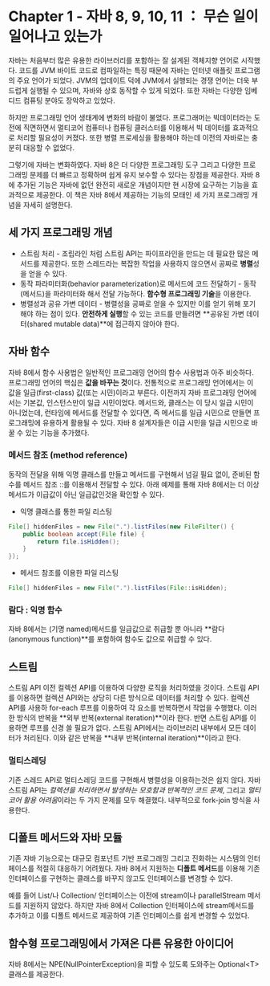 # Chapter 1 - 자바 8, 9, 10, 11 ： 무슨 일이 일어나고 있는가

자바는 처음부터 많은 유용한 라이브러리를 포함하는 잘 설계된 객체지향 언어로 시작했다. 코드를 JVM 바이트 코드로 컴파일하는 특징 때문에 자바는 인터넷 애플릿 프로그램의 주요 언어가 되었다. JVM의 업데이트 덕에 JVM에서 실행되는 경쟁 언어는 더욱 부드럽게 실행될 수 있으며, 자바와 상호 동작할 수 있게 되었다. 또한 자바는 다양한 임베디드 컴퓨팅 분야도 장악하고 있었다.

하지만 프로그래밍 언어 생태계에 변화의 바람이 불었다. 프로그래머는 빅데이터라는 도전에 직면하면서 멀티코어 컴퓨터나 컴퓨팅 클러스터를 이용해서 빅 데이터를 효과적으로 처리할 필요성이 커졌다. 또한 병렬 프로세싱을 활용해야 하는데 이전의 자바로는 충분히 대응할 수 없었다.

그렇기에 자바는 변화하였다. 자바 8은 더 다양한 프로그래밍 도구 그리고 다양한 프로그래밍 문제를 더 빠르고 정확하며 쉽게 유지 보수할 수 있다는 장점을 제공한다. 자바 8에 추가된 기능은 자바에 없던 완전히 새로운 개념이지만 현 시장에 요구하는 기능을 효과적으로 제공한다. 이 책은 자바 8에서 제공하는 기능의 모태인 세 가지 프로그래밍 개념을 자세히 설명한다.

## 세 가지 프로그래밍 개념

* 스트림 처리 - 조립라인 처럼 스트림 API는 파이프라인을 만드는 데 필요한 많은 메서드를 제공한다. 또한 스레드라는 복잡한 작업을 사용하지 않으면서 공짜로 **병렬**성을 얻을 수 있다.
* 동작 파라미터화(behavior parameterization)로 메서드에 코드 전달하기 - 동작(메서드)을 파라미터화 해서 전달 가능하다. **함수형 프로그래밍 기술**을 이용한다.
* 병렬성과 공유 가변 데이터 - 병렬성을 공짜로 얻을 수 있지만 이를 얻기 위해 포기해야 하는 점이 있다. **안전하게 실행**할 수 있는 코드를 만들려면 **공유된 가변 데이터(shared mutable data)**에 접근하지 않아야 한다.

## 자바 함수

자바 8에서 함수 사용법은 일반적인 프로그래밍 언어의 함수 사용법과 아주 비슷하다. 프로그래밍 언어의 핵심은 **값을 바꾸는 것**이다. 전통적으로 프로그래밍 언어에서는 이 값을 일급(first-class) 값(또는 시민)이라고 부른다. 이전까지 자바 프로그래밍 언어에서는 기본값, 인스턴스만이 일급 시민이었다. 메서드와, 클래스는 이 당시 일급 시민이 아니었는데, 런타임에 메서드를 전달할 수 있다면, 즉 메서드를 일급 시민으로 만들면 프로그래밍에 유용하게 활용될 수 있다. 자바 8 설계자들은 이급 시민을 일급 시민으로 바꿀 수 있는 기능을 추가했다.

### 메서드 참조 (method reference)

동작의 전달을 위해 익명 클래스를 만들고 메서드를 구현해서 넘길 필요 없이, 준비된 함수를 메서드 참조 ::를 이용해서 전달할 수 있다. 아래 예제를 통해 자바 8에서는 더 이상 메서드가 이급값이 아닌 일급값인것을 확인할 수 있다.
* 익명 클래스를 통한 파일 리스팅
```java
File[] hiddenFiles = new File(".").listFiles(new FileFilter() {
    public boolean accept(File file) {
        return file.isHidden();
    }
});
```

* 메서드 참조를 이용한 파일 리스팅
```java
File[] hiddenFiles = new File(".").listFiles(File::isHidden);
```

### 람다 : 익명 함수
자바 8에서는 (기명 named)메서드를 일급값으로 취급할 뿐 아니라 **람다(anonymous function)**를 포함하여 함수도 값으로 취급할 수 있다.

## 스트림
스트림 API 이전 컬렉션 API를 이용하여 다양한 로직을 처리하였을 것이다. 스트림 API를 이용하면 컬렉션 API와는 상당히 다른 방식으로 데이터를 처리할 수 있다. 컬렉션 API를 사용하 for-each 루프를 이용하여 각 요소를 반복하면서 작업을 수행했다. 이러한 방식의 반복을 **외부 반복(external iteration)**이라 한다. 반면 스트림 API를 이용하면 루프를 신경 쓸 필요가 없다. 스트림 API에서는 라이브러리 내부에서 모든 데이터가 처리된다. 이와 같은 반복을 **내부 반복(internal iteration)**이라고 한다.

### 멀티스레딩
기존 스레드 API로 멀티스레딩 코드를 구현해서 병렬성을 이용하는것은 쉽지 않다. 자바 스트림 API는 *컬렉션을 처리하면서 발생하는 모호함과 반복적인 코드 문제*, 그리고 *멀티코어 활용 어려움*이라는 두 가지 문제를 모두 해결했다. 내부적으로 fork-join 방식을 사용한다.

## 디폴트 메서드와 자바 모듈
기존 자바 기능으로는 대규모 컴포넌트 기반 프로그래밍 그리고 진화하는 시스템의 인터페이스를 적절히 대응하기 어려웠다. 자바 8에서 지원하는 **디폴트 메서드**를 이용해 기존 인터페이스를 구현하는 클래스를 바꾸지 않고도 인터페이스를 변경할 수 있다.

예를 들어 List/<T>나 Collection/<T> 인터페이스는 이전에 stream이나 parallelStream 메서드를 지원하지 않았다. 하지만 자바 8에서 Collection 인터페이스에 stream메서드를 추가하고 이를 디폴트 메서드로 제공하여 기존 인터페이스를 쉽게 변경할 수 있었다.
## 함수형 프로그래밍에서 가져온 다른 유용한 아이디어
자바 8에서는 NPE(NullPointerException)을 피할 수 있도록 도와주는 Optional\<T> 클래스를 제공한다.